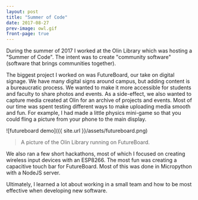 ```yaml
---
layout: post
title: "Summer of Code"
date: 2017-08-27
prev-image: owl.gif
front-page: true
---
```


During the summer of 2017 I worked at the Olin Library which was hosting a "Summer of Code". The intent was to create "community software" (software that brings communities together).

The biggest project I worked on was FutureBoard, our take on digital signage. We have many digital signs around campus, but adding content is a bureaucratic process. We wanted to make it more accessible for students and faculty to share photos and events. As a side-effect, we also wanted to capture media created at Olin for an archive of projects and events. Most of our time was spent testing different ways to make uploading media smooth and fun. For example, I had made a little physics mini-game so that you could fling a picture from your phone to the main display.

![futureboard demo]({{ site.url }}/assets/futureboard.png)

> A picture of the Olin Library running on FutureBoard.


We also ran a few short hackathons, most of which I focused on creating wireless input devices with an ESP8266. The most fun was creating a capacitive touch bar for FutureBoard. Most of this was done in Micropython with a NodeJS server.

Ultimately, I learned a lot about working in a small team and how to be most effective when developing new software.